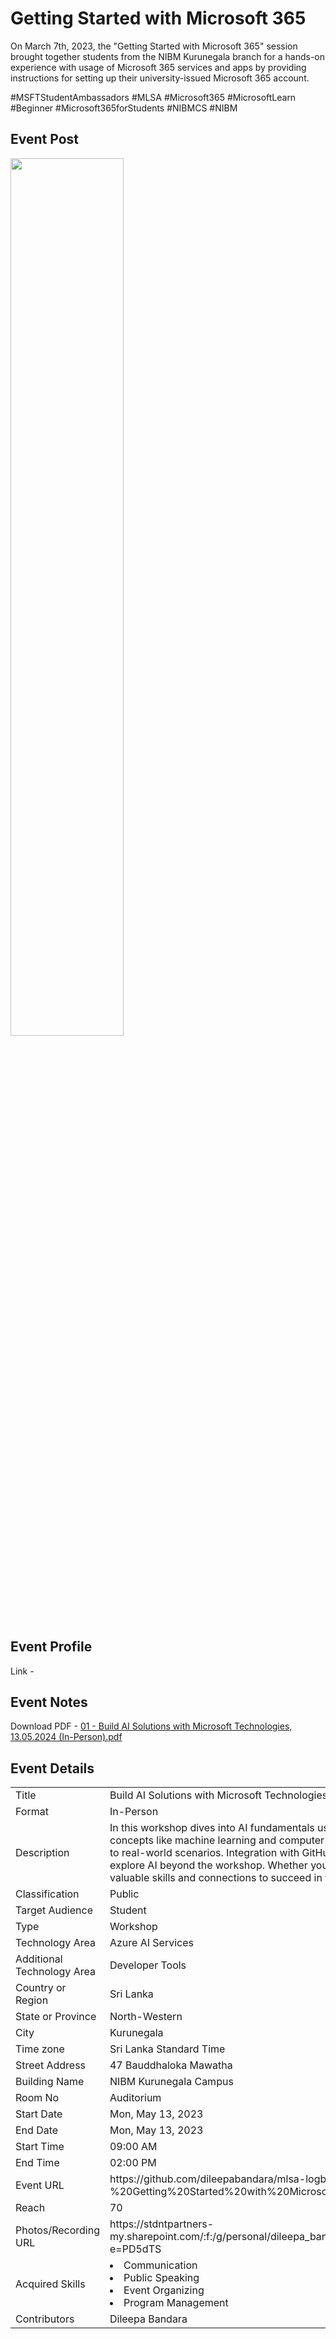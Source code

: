 # Getting Started with Microsoft 365

On March 7th, 2023, the "Getting Started with Microsoft 365" session brought together students from the NIBM Kurunegala branch for a hands-on experience with usage of Microsoft 365 services and apps by providing instructions for setting up their university-issued Microsoft 365 account.

#MSFTStudentAmbassadors #MLSA #Microsoft365 #MicrosoftLearn #Beginner #Microsoft365forStudents #NIBMCS #NIBM  

## Event Post

<img src="https://cdn.discordapp.com/attachments/1193488623505522709/1239820607768629268/BUILD_AI_Solutions_19.png?ex=6644506b&is=6642feeb&hm=2fa8becf498e4d93cf95a7175c68f05f3409b31bc2a74675fd255b6583813e1b&" width=60%>

## Event Profile
Link - 

## Event Notes
Download PDF - [01 - Build AI Solutions with Microsoft Technologies, 13.05.2024 (In-Person).pdf](https://stdntpartners-my.sharepoint.com/:b:/g/personal/shehal_herath_studentambassadors_com/EXBRcnOV1_FAi0oB-CNFNA4B-AMxgWT3iZa_-MJICIKJYw?e=BzMdjo) 

## Event Details

<table>
  <tr>
    <td>Title</td>
    <td>Build AI Solutions with Microsoft Technologies</td>
  </tr>
  <tr>
    <td>Format</td>
    <td>In-Person</td>
  </tr>
  <tr>
    <td>Description</td>
    <td>In this workshop dives into AI fundamentals using Microsoft technologies. Through engaging sessions, participants gain insights into key concepts like machine learning and computer vision. Hands-on activities provide practical experience, empowering students to apply theory to real-world scenarios. Integration with GitHub and LinkedIn fosters continuous learning and networking, ensuring participants can further explore AI beyond the workshop. Whether you're new to AI or seeking to deepen your understanding, this workshop equips students with valuable skills and connections to succeed in the dynamic field of artificial intelligence.</td>
  </tr>
  <tr>
    <td>Classification</td>
    <td>Public</td>
  </tr>
  <tr>
    <td>Target Audience</td>
    <td>Student</td>
  </tr>
  <tr>
    <td>Type</td>
    <td>Workshop</td>
  </tr>
  <tr>
    <td>Technology Area</td>
    <td>Azure AI Services</td>
  </tr>
   <tr>
    <td>Additional Technology Area</td>
    <td>Developer Tools</td>
  </tr>
  <tr>
    <td>Country or Region</td>
    <td>Sri Lanka</td>
  </tr>
  <tr>
    <td>State or Province</td>
    <td>North-Western</td>
  </tr>
  <tr>
    <td>City</td>
    <td>Kurunegala</td>
  </tr>
  <tr>
    <td>Time zone</td>
    <td>Sri Lanka Standard Time</td>
  </tr>
  <tr>
    <td>Street Address</td>
    <td>47 Bauddhaloka Mawatha</td>
  </tr>
  <tr>
    <td>Building Name</td>
    <td>NIBM Kurunegala Campus</td>
  </tr>
  <tr>
    <td>Room No</td>
    <td>Auditorium</td>
  </tr>
  <tr>
    <td>Start Date</td>
    <td>Mon, May 13, 2023</td>
  </tr>
  <tr>
    <td>End Date</td>
    <td>Mon, May 13, 2023</td>
  </tr>
  <tr>
    <td>Start Time</td>
    <td>09:00 AM</td>
  </tr>
  <tr>
    <td>End Time</td>
    <td>02:00 PM</td>
  </tr>
  <tr>
    <td>Event URL</td>
    <td>https://github.com/dileepabandara/mlsa-logbook/tree/main/Events/02%20-%20Getting%20Started%20with%20Microsoft%20365%2C%2007.03.2023%20(In-Person)</td>
  </tr>
  <tr>
    <td>Reach</td>
    <td>70</td>
  </tr>
  <tr>
    <td>Photos/Recording URL</td>
    <td>https://stdntpartners-my.sharepoint.com/:f:/g/personal/dileepa_bandara_studentambassadors_com/EofCyWLqbe5FhDshEwKnt9ABproEWkWnXMfafx6R1_x8GQ?e=PD5dTS</td>
  </tr>
  <tr>
    <td>Acquired Skills</td>
    <td>
      <li>Communication</li>
      <li>Public Speaking</li>
      <li>Event Organizing</li>
      <li>Program Management</li>
    </td>
  </tr>
  <tr>
    <td>Contributors</td>
    <td>Dileepa Bandara</td>
  </tr>
</table>